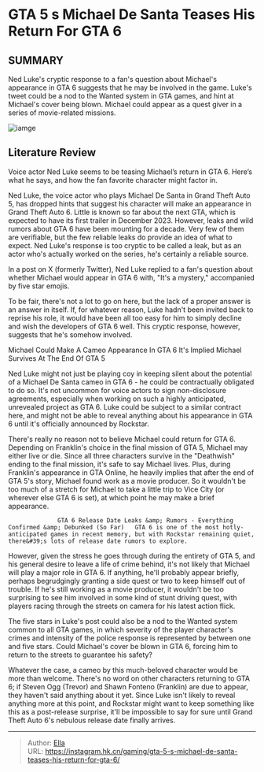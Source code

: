 # GTA 5 s Michael De Santa Teases His Return For GTA 6


## SUMMARY 



  Ned Luke&#39;s cryptic response to a fan&#39;s question about Michael&#39;s appearance in GTA 6 suggests that he may be involved in the game.   Luke&#39;s tweet could be a nod to the Wanted system in GTA games, and hint at Michael&#39;s cover being blown.   Michael could appear as a quest giver in a series of movie-related missions.  

![iamge](https://static1.srcdn.com/wordpress/wp-content/uploads/2023/11/_1-gta-5-s-michael-de-santa-teases-his-return-for-gta-6.jpg)

## Literature Review

Voice actor Ned Luke seems to be teasing Michael’s return in GTA 6. Here’s what he says, and how the fan favorite character might factor in.




Ned Luke, the voice actor who plays Michael De Santa in Grand Theft Auto 5, has dropped hints that suggest his character will make an appearance in Grand Theft Auto 6. Little is known so far about the next GTA, which is expected to have its first trailer in December 2023. However, leaks and wild rumors about GTA 6 have been mounting for a decade. Very few of them are verifiable, but the few reliable leaks do provide an idea of what to expect. Ned Luke&#39;s response is too cryptic to be called a leak, but as an actor who&#39;s actually worked on the series, he&#39;s certainly a reliable source.




In a post on X (formerly Twitter), Ned Luke replied to a fan&#39;s question about whether Michael would appear in GTA 6 with, &#34;It&#39;s a mystery,&#34; accompanied by five star emojis.


 

To be fair, there&#39;s not a lot to go on here, but the lack of a proper answer is an answer in itself. If, for whatever reason, Luke hadn&#39;t been invited back to reprise his role, it would have been all too easy for him to simply decline and wish the developers of GTA 6 well. This cryptic response, however, suggests that he&#39;s somehow involved.


 Michael Could Make A Cameo Appearance In GTA 6 
It&#39;s Implied Michael Survives At The End Of GTA 5
         




Ned Luke might not just be playing coy in keeping silent about the potential of a Michael De Santa cameo in GTA 6 - he could be contractually obligated to do so. It&#39;s not uncommon for voice actors to sign non-disclosure agreements, especially when working on such a highly anticipated, unrevealed project as GTA 6. Luke could be subject to a similar contract here, and might not be able to reveal anything about his appearance in GTA 6 until it&#39;s officially announced by Rockstar.

There&#39;s really no reason not to believe Michael could return for GTA 6. Depending on Franklin&#39;s choice in the final mission of GTA 5, Michael may either live or die. Since all three characters survive in the &#34;Deathwish&#34; ending to the final mission, it&#39;s safe to say Michael lives. Plus, during Franklin&#39;s appearance in GTA Online, he heavily implies that after the end of GTA 5&#39;s story, Michael found work as a movie producer. So it wouldn&#39;t be too much of a stretch for Michael to take a little trip to Vice City (or wherever else GTA 6 is set), at which point he may make a brief appearance.




                  GTA 6 Release Date Leaks &amp; Rumors - Everything Confirmed &amp; Debunked (So Far)   GTA 6 is one of the most hotly-anticipated games in recent memory, but with Rockstar remaining quiet, there&#39;s lots of release date rumors to explore.   

However, given the stress he goes through during the entirety of GTA 5, and his general desire to leave a life of crime behind, it&#39;s not likely that Michael will play a major role in GTA 6. If anything, he&#39;ll probably appear briefly, perhaps begrudgingly granting a side quest or two to keep himself out of trouble. If he&#39;s still working as a movie producer, it wouldn&#39;t be too surprising to see him involved in some kind of stunt driving quest, with players racing through the streets on camera for his latest action flick.

The five stars in Luke&#39;s post could also be a nod to the Wanted system common to all GTA games, in which severity of the player character&#39;s crimes and intensity of the police response is represented by between one and five stars. Could Michael&#39;s cover be blown in GTA 6, forcing him to return to the streets to guarantee his safety?




Whatever the case, a cameo by this much-beloved character would be more than welcome. There&#39;s no word on other characters returning to GTA 6; if Steven Ogg (Trevor) and Shawn Fonteno (Franklin) are due to appear, they haven&#39;t said anything about it yet. Since Luke isn&#39;t likely to reveal anything more at this point, and Rockstar might want to keep something like this as a post-release surprise, it&#39;ll be impossible to say for sure until Grand Theft Auto 6&#39;s nebulous release date finally arrives.



---

> Author: [Ella](https://instagram.hk.cn/)  
> URL: https://instagram.hk.cn/gaming/gta-5-s-michael-de-santa-teases-his-return-for-gta-6/  

